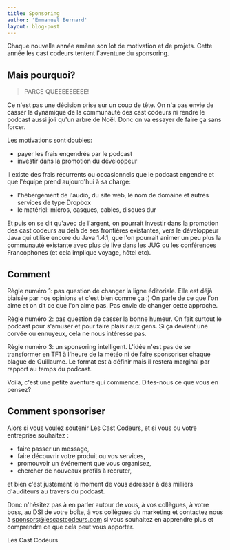 ```yaml
---
title: Sponsoring
author: 'Emmanuel Bernard'
layout: blog-post
---
```

Chaque nouvelle année amène son lot de motivation et de projets.
Cette année les cast codeurs tentent l'aventure du sponsoring.

## Mais pourquoi?

> PARCE QUEEEEEEEEE!

Ce n'est pas une décision prise sur un coup de tête. On n'a pas envie de casser
la dynamique de la communauté des cast codeurs ni rendre le podcast aussi joli
qu'un arbre de Noël. Donc on va essayer de faire ça sans forcer.

Les motivations sont doubles:

- payer les frais engendrés par le podcast
- investir dans la promotion du développeur

Il existe des frais récurrents ou occasionnels que le podcast engendre et que
l'équipe prend aujourd'hui à sa charge:

- l'hébergement de l'audio, du site web, le nom de domaine et autres services de
  type Dropbox
- le matériel: micros, casques, cables, disques dur

Et puis on se dit qu'avec de l'argent, on pourrait investir dans la promotion
des cast codeurs au delà de ses frontières existantes, vers le développeur Java
qui utilise encore du Java 1.4.1, que l'on pourrait animer un peu plus la
communauté existante avec plus de live dans les JUG ou les conférences
Francophones (et cela implique voyage, hôtel etc).

## Comment

Règle numéro 1: pas question de changer la ligne éditoriale. Elle est déjà biaisée
par nos opinions et c'est bien comme ça :)
On parle de ce que l'on aime et on dit ce que l'on aime pas. Pas envie
de changer cette approche.

Règle numéro 2: pas question de casser la bonne humeur. On fait surtout le
podcast pour s'amuser et pour faire plaisir aux gens. Si ça devient une corvée
ou ennuyeux, cela ne nous intéresse pas.

Règle numéro 3: un sponsoring intelligent. L'idée n'est pas de se transformer en
TF1 à l'heure de la météo ni de faire sponsoriser chaque blague de Guillaume.
Le format est à définir mais il restera marginal par rapport au temps du
podcast.

Voilà, c'est une petite aventure qui commence. Dites-nous ce que vous en pensez?

## Comment sponsoriser

Alors si vous voulez soutenir Les Cast Codeurs, et si vous ou votre entreprise souhaitez :

- faire passer un message,
- faire découvrir votre produit ou vos services,
- promouvoir un événement que vous organisez,
- chercher de nouveaux profils à recruter,

et bien c'est justement le moment de vous adresser à des milliers d'auditeurs au travers
du podcast.

Donc n'hésitez pas à en parler autour de vous, à vos collègues, à votre boss, au DSI de votre boîte, à vos
collègues du marketing et contactez nous à [sponsors@lescastcodeurs.com](mailto:sponsors@lescastcodeurs.com)
si vous souhaitez en apprendre plus et comprendre ce que cela peut vous apporter.

Les Cast Codeurs
